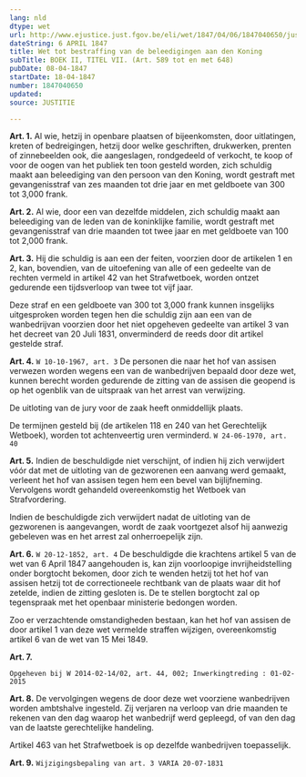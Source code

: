 ```yaml
---
lang: nld
dtype: wet
url: http://www.ejustice.just.fgov.be/eli/wet/1847/04/06/1847040650/justel
dateString: 6 APRIL 1847
title: Wet tot bestraffing van de beleedigingen aan den Koning
subTitle: BOEK II, TITEL VII. (Art. 589 tot en met 648)
pubDate: 08-04-1847
startDate: 18-04-1847
number: 1847040650
updated: 
source: JUSTITIE

---
```

**Art. 1.** Al wie, hetzij in openbare plaatsen of bijeenkomsten, door uitlatingen, kreten of bedreigingen, hetzij door welke geschriften, drukwerken, prenten of zinnebeelden ook, die aangeslagen, rondgedeeld of verkocht, te koop of voor de oogen van het publiek ten toon gesteld worden, zich schuldig maakt aan beleediging van den persoon van den Koning, wordt gestraft met gevangenisstraf van zes maanden tot drie jaar en met geldboete van 300 tot 3,000 frank.


**Art. 2.** Al wie, door een van dezelfde middelen, zich schuldig maakt aan beleediging van de leden van de koninklijke familie, wordt gestraft met gevangenisstraf van drie maanden tot twee jaar en met geldboete van 100 tot 2,000 frank.


**Art. 3.** Hij die schuldig is aan een der feiten, voorzien door de artikelen 1 en 2, kan, bovendien, van de uitoefening van alle of een gedeelte van de rechten vermeld in artikel 42 van het Strafwetboek, worden ontzet gedurende een tijdsverloop van twee tot vijf jaar.

Deze straf en een geldboete van 300 tot 3,000 frank kunnen insgelijks uitgesproken worden tegen hen die schuldig zijn aan een van de wanbedrijvan voorzien door het niet opgeheven gedeelte van artikel 3 van het decreet van 20 Juli 1831, onverminderd de reeds door dit artikel gestelde straf.


**Art. 4.** `W 10-10-1967, art. 3` De personen die naar het hof van assisen verwezen worden wegens een van de wanbedrijven bepaald door deze wet, kunnen berecht worden gedurende de zitting van de assisen die geopend is op het ogenblik van de uitspraak van het arrest van verwijzing.

De uitloting van de jury voor de zaak heeft onmiddellijk plaats.

De termijnen gesteld bij (de artikelen 118 en 240 van het Gerechtelijk Wetboek), worden tot achtenveertig uren verminderd. `W 24-06-1970, art. 40`


**Art. 5.** Indien de beschuldigde niet verschijnt, of indien hij zich verwijdert vóór dat met de uitloting van de gezworenen een aanvang werd gemaakt, verleent het hof van assisen tegen hem een bevel van bijlijfneming. Vervolgens wordt gehandeld overeenkomstig het Wetboek van Strafvordering.

Indien de beschuldigde zich verwijdert nadat de uitloting van de gezworenen is aangevangen, wordt de zaak voortgezet alsof hij aanwezig gebeleven was en het arrest zal onherroepelijk zijn.


**Art. 6.** `W 20-12-1852, art. 4` De beschuldigde die krachtens artikel 5 van de wet van 6 April 1847 aangehouden is, kan zijn voorloopige invrijheidstelling onder borgtocht bekomen, door zich te wenden hetzij tot het hof van assisen hetzij tot de correctioneele rechtbank van de plaats waar dit hof zetelde, indien de zitting gesloten is. De te stellen borgtocht zal op tegenspraak met het openbaar ministerie bedongen worden.

Zoo er verzachtende omstandigheden bestaan, kan het hof van assisen de door artikel 1 van deze wet vermelde straffen wijzigen, overeenkomstig artikel 6 van de wet van 15 Mei 1849.


**Art. 7.**

`Opgeheven bij W 2014-02-14/02, art. 44, 002; Inwerkingtreding : 01-02-2015` 


**Art. 8.** De vervolgingen wegens de door deze wet voorziene wanbedrijven worden ambtshalve ingesteld. Zij verjaren na verloop van drie maanden te rekenen van den dag waarop het wanbedrijf werd gepleegd, of van den dag van de laatste gerechtelijke handeling.

Artikel 463 van het Strafwetboek is op dezelfde wanbedrijven toepasselijk.


**Art. 9.** `Wijzigingsbepaling van art. 3 VARIA 20-07-1831`

